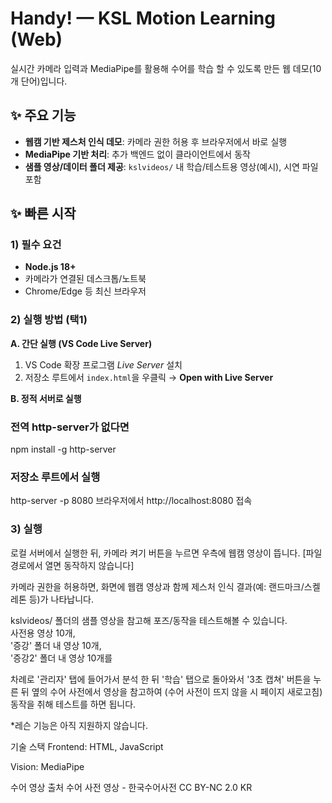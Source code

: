 # Handy! — KSL Motion Learning (Web)

실시간 카메라 입력과 MediaPipe를 활용해 수어를 학습 할 수 있도록 만든 웹 데모(10개 단어)입니다.

## ✨ 주요 기능

- **웹캠 기반 제스처 인식 데모**: 카메라 권한 허용 후 브라우저에서 바로 실행
- **MediaPipe 기반 처리**: 추가 백엔드 없이 클라이언트에서 동작
- **샘플 영상/데이터 폴더 제공**: `kslvideos/` 내 학습/테스트용 영상(예시), 시연 파일 포함


## ✨ 빠른 시작

### 1) 필수 요건
- **Node.js 18+**
- 카메라가 연결된 데스크톱/노트북
- Chrome/Edge 등 최신 브라우저

### 2) 실행 방법 (택1)

**A. 간단 실행 (VS Code Live Server)**
1. VS Code 확장 프로그램 *Live Server* 설치
2. 저장소 루트에서 `index.html`을 우클릭 → **Open with Live Server**

**B. 정적 서버로 실행**

### 전역 http-server가 없다면
npm install -g http-server

### 저장소 루트에서 실행
http-server -p 8080
브라우저에서 http://localhost:8080 접속

### 3) 실행

로컬 서버에서 실행한 뒤, 카메라 켜기 버튼을 누르면 우측에 웹캠 영상이 뜹니다. [파일 경로에서 열면 동작하지 않습니다]

카메라 권한을 허용하면, 화면에 웹캠 영상과 함께 제스처 인식 결과(예: 랜드마크/스켈레톤 등)가 나타납니다.


kslvideos/ 폴더의 샘플 영상을 참고해 포즈/동작을 테스트해볼 수 있습니다.  
사전용 영상 10개,  
'증강' 폴더 내 영상 10개,  
'증강2' 폴더 내 영상 10개를  
  
차례로 '관리자' 탭에 들어가서 분석 한 뒤 '학습' 탭으로 돌아와서 '3초 캡쳐' 버튼을 누른 뒤
옆의 수어 사전에서 영상을 참고하여  (수어 사전이 뜨지 않을 시 페이지 새로고침)
동작을 취해 테스트를 하면 됩니다.

*레슨 기능은 아직 지원하지 않습니다.


기술 스택
Frontend: HTML, JavaScript

Vision: MediaPipe


수어 영상 출처
수어 사전 영상 - 한국수어사전  CC BY-NC 2.0 KR
